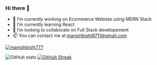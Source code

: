 ### Hi there 👋

- 🔭 I’m currently working on Ecommerce Webiste using MERN Stack
- 🌱 I’m currently learning React
- 👯 I’m looking to collaborate on Full Stack developement
- 📫 You can contact me at manishbisht9711@gmail.com

<p align="left"> <a href="https://github.com/ryo-ma&theme=onedark/github-profile-trophy"><img src="https://github-profile-trophy.vercel.app/?username=manishbisht777" alt="manishbisht777" /></a> </p>

![GitHub stats](https://github-readme-stats.vercel.app/api?username=ManishBisht777&show_icons=true&theme=tokyonight)
[![GitHub Streak](http://github-readme-streak-stats.herokuapp.com?user=ManishBisht777&theme=onedark&hide_border=true&date_format=M%20j%5B%2C%20Y%5D&fire=DD2727&ring=CA40DD)](https://git.io/streak-stats)
 



